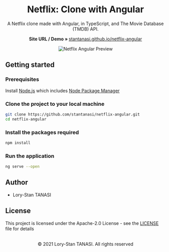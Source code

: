 <h1 align="center">Netflix: Clone with Angular</h1>

<p align="center">
  A Netflix clone made with Angular, in TypeScript, and The Movie Database (TMDB) API.
</p>

<p align="center">
  <strong>Site URL / Demo » </strong>
    <a href="https://stantanasi.github.io/netflix-angular">stantanasi.github.io/netflix-angular</a>
</p>

<p align="center">
  <img src="./src/assets/images/screenshot.gif" alt="Netflix Angular Preview">
</p>

## Getting started

### Prerequisites

Install [Node.js](https://nodejs.org) which includes [Node Package Manager](https://www.npmjs.com/get-npm)


### Clone the project to your local machine

```bash
git clone https://github.com/stantanasi/netflix-angular.git
cd netflix-angular
```

### Install the packages required

```bash
npm install
```

### Run the application

```bash
ng serve --open
```

## Author

- Lory-Stan TANASI

## License

This project is licensed under the Apache-2.0 License - see the [LICENSE](LICENSE) file for details

<p align="center">
  <br />
  © 2021 Lory-Stan TANASI. All rights reserved
</p>